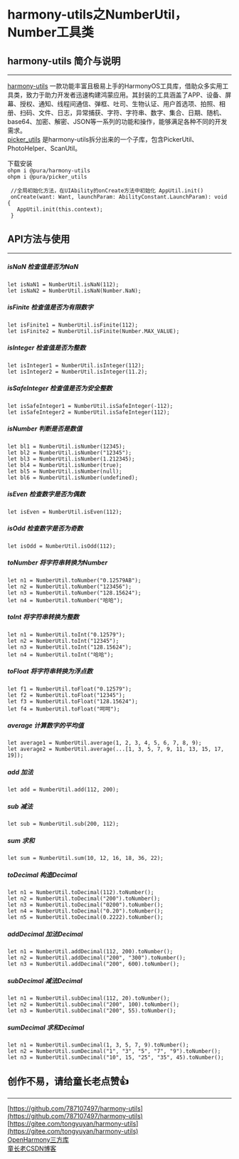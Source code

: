 # harmony-utils之NumberUtil，Number工具类

## harmony-utils 简介与说明

------
[harmony-utils](https://ohpm.openharmony.cn/#/cn/detail/@pura%2Fharmony-utils) 一款功能丰富且极易上手的HarmonyOS工具库，借助众多实用工具类，致力于助力开发者迅速构建鸿蒙应用。其封装的工具涵盖了APP、设备、屏幕、授权、通知、线程间通信、弹框、吐司、生物认证、用户首选项、拍照、相册、扫码、文件、日志，异常捕获、字符、字符串、数字、集合、日期、随机、base64、加密、解密、JSON等一系列的功能和操作，能够满足各种不同的开发需求。    
[picker_utils](https://ohpm.openharmony.cn/#/cn/detail/@pura%2Fpicker_utils) 是harmony-utils拆分出来的一个子库，包含PickerUtil、PhotoHelper、ScanUtil。

下载安装  
`ohpm i @pura/harmony-utils`  
`ohpm i @pura/picker_utils`

 ```
  //全局初始化方法，在UIAbility的onCreate方法中初始化 AppUtil.init()
  onCreate(want: Want, launchParam: AbilityConstant.LaunchParam): void {
    AppUtil.init(this.context);
  }
 ```

## API方法与使用

------

##### isNaN  检查值是否为NaN

```
let isNaN1 = NumberUtil.isNaN(112);
let isNaN2 = NumberUtil.isNaN(Number.NaN);
```

##### isFinite  检查值是否为有限数字

```
let isFinite1 = NumberUtil.isFinite(112);
let isFinite2 = NumberUtil.isFinite(Number.MAX_VALUE);
```

##### isInteger  检查值是否为整数

```
let isInteger1 = NumberUtil.isInteger(112);
let isInteger2 = NumberUtil.isInteger(11.2);
```

##### isSafeInteger  检查值是否为安全整数

```
let isSafeInteger1 = NumberUtil.isSafeInteger(-112);
let isSafeInteger2 = NumberUtil.isSafeInteger(112);
```

##### isNumber  判断是否是数值

```
let bl1 = NumberUtil.isNumber(12345);
let bl2 = NumberUtil.isNumber("12345");
let bl3 = NumberUtil.isNumber(1.212345);
let bl4 = NumberUtil.isNumber(true);
let bl5 = NumberUtil.isNumber(null);
let bl6 = NumberUtil.isNumber(undefined);
```

##### isEven 检查数字是否为偶数

```
let isEven = NumberUtil.isEven(112);
```

##### isOdd  检查数字是否为奇数

```
let isOdd = NumberUtil.isOdd(112);
```

##### toNumber  将字符串转换为Number

```
let n1 = NumberUtil.toNumber("0.12579AB");
let n2 = NumberUtil.toNumber("123456");
let n3 = NumberUtil.toNumber("128.15624");
let n4 = NumberUtil.toNumber("哈哈");
```

##### toInt  将字符串转换为整数

```
let n1 = NumberUtil.toInt("0.12579");
let n2 = NumberUtil.toInt("12345");
let n3 = NumberUtil.toInt("128.15624");
let n4 = NumberUtil.toInt("哈哈");
```

##### toFloat  将字符串转换为浮点数

```
let f1 = NumberUtil.toFloat("0.12579");
let f2 = NumberUtil.toFloat("12345");
let f3 = NumberUtil.toFloat("128.15624");
let f4 = NumberUtil.toFloat("呵呵");
```

##### average  计算数字的平均值

```
let average1 = NumberUtil.average(1, 2, 3, 4, 5, 6, 7, 8, 9);
let average2 = NumberUtil.average(...[1, 3, 5, 7, 9, 11, 13, 15, 17, 19]);
```

##### add  加法

```
let add = NumberUtil.add(112, 200);
```

##### sub  减法

```
let sub = NumberUtil.sub(200, 112);
```

##### sum  求和

```
let sum = NumberUtil.sum(10, 12, 16, 18, 36, 22);
```

##### toDecimal  构造Decimal

```
let n1 = NumberUtil.toDecimal(112).toNumber();
let n2 = NumberUtil.toDecimal("200").toNumber();
let n3 = NumberUtil.toDecimal("0200").toNumber();
let n4 = NumberUtil.toDecimal("0.20").toNumber();
let n5 = NumberUtil.toDecimal(0.2222).toNumber();
```

##### addDecimal  加法Decimal

```
let n1 = NumberUtil.addDecimal(112, 200).toNumber();
let n2 = NumberUtil.addDecimal("200", "300").toNumber();
let n3 = NumberUtil.addDecimal("200", 600).toNumber();
```

##### subDecimal  减法Decimal

```
let n1 = NumberUtil.subDecimal(112, 20).toNumber();
let n2 = NumberUtil.subDecimal("200", 100).toNumber();
let n3 = NumberUtil.subDecimal("200", 55).toNumber();
```

##### sumDecimal  求和Decimal

```
let n1 = NumberUtil.sumDecimal(1, 3, 5, 7, 9).toNumber();
let n2 = NumberUtil.sumDecimal("1", "3", "5", "7", "9").toNumber();
let n3 = NumberUtil.sumDecimal("10", 15, "25", "35", 45).toNumber();
```

## 创作不易，请给童长老点赞👍

------
[https://github.com/787107497/harmony-utils](https://github.com/787107497/harmony-utils)   
[https://gitee.com/tongyuyan/harmony-utils](https://gitee.com/tongyuyan/harmony-utils)   
[OpenHarmony三方库](https://ohpm.openharmony.cn/#/cn/detail/@pura%2Fharmony-utils)   
[童长老CSDN博客](https://blog.csdn.net/qq_32922545)   
   
